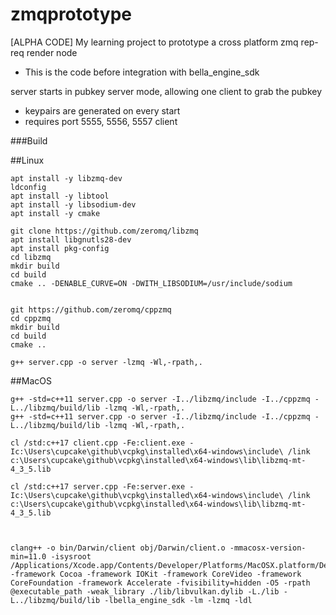 # zmqprototype
[ALPHA CODE] My learning project to prototype a cross platform zmq rep-req render node

- This is the code before integration with bella_engine_sdk

server starts in pubkey server mode, allowing one client to grab the pubkey
-   keypairs are generated on every start
- requires port 5555, 5556, 5557
client 

###Build 

##Linux
```
apt install -y libzmq-dev
ldconfig
apt install -y libtool
apt install -y libsodium-dev
apt install -y cmake

git clone https://github.com/zeromq/libzmq
apt install libgnutls28-dev 
apt install pkg-config 
cd libzmq
mkdir build
cd build
cmake .. -DENABLE_CURVE=ON -DWITH_LIBSODIUM=/usr/include/sodium


git https://github.com/zeromq/cppzmq
cd cppzmq
mkdir build
cd build
cmake .. 

g++ server.cpp -o server -lzmq -Wl,-rpath,.
```

##MacOS
```
g++ -std=c++11 server.cpp -o server -I../libzmq/include -I../cppzmq -L../libzmq/build/lib -lzmq -Wl,-rpath,. 
g++ -std=c++11 server.cpp -o server -I../libzmq/include -I../cppzmq -L../libzmq/build/lib -lzmq -Wl,-rpath,. 

cl /std:c++17 client.cpp -Fe:client.exe -Ic:\Users\cupcake\github\vcpkg\installed\x64-windows\include\ /link c:\Users\cupcake\github\vcpkg\installed\x64-windows\lib\libzmq-mt-4_3_5.lib

cl /std:c++17 server.cpp -Fe:server.exe -Ic:\Users\cupcake\github\vcpkg\installed\x64-windows\include\ /link c:\Users\cupcake\github\vcpkg\installed\x64-windows\lib\libzmq-mt-4_3_5.lib



clang++ -o bin/Darwin/client obj/Darwin/client.o -mmacosx-version-min=11.0 -isysroot /Applications/Xcode.app/Contents/Developer/Platforms/MacOSX.platform/Developer/SDKs/MacOSX.sdk -framework Cocoa -framework IOKit -framework CoreVideo -framework CoreFoundation -framework Accelerate -fvisibility=hidden -O5 -rpath @executable_path -weak_library ./lib/libvulkan.dylib -L./lib -L../libzmq/build/lib -lbella_engine_sdk -lm -lzmq -ldl

```



